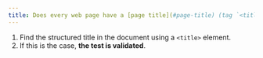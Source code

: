 ```yaml
---
title: Does every web page have a [page title](#page-title) (tag `<title>`)
---
```


1. Find the structured title in the document using a `<title>` element.
2. If this is the case, **the test is validated**.

